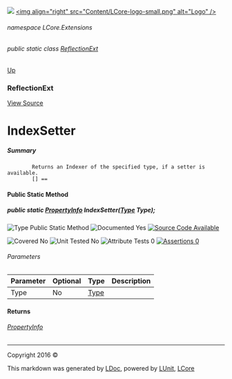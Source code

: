 ![](Content/LCore-banner-small.png "")
[&lt;img align=&quot;right&quot; src=&quot;Content/LCore-logo-small.png&quot; alt=&quot;Logo&quot; /&gt;](../README.md)

###### namespace LCore.Extensions

###### public static class [ReflectionExt](docs/ReflectionExt.md)
[Up](docs/ReflectionExt.md)

### ReflectionExt
[View Source](Extensions/Reference%20Types/ReflectionExt.cs)

# IndexSetter

##### Summary

            Returns an Indexer of the specified type, if a setter is available.
            [] == 

#### Public Static Method

##### public static <a href="https://msdn.microsoft.com/en-us/library/system.reflection.propertyinfo.aspx" alt="">PropertyInfo</a> IndexSetter(<a href="https://msdn.microsoft.com/en-us/library/system.type.aspx" alt="">Type</a> Type);

![Type Public Static Method](http://b.repl.ca/v1/Type-Public%20Static%20Method-blue.png "")     ![Documented Yes](http://b.repl.ca/v1/Documented-Yes-brightgreen.png "") [![Source Code Available](http://b.repl.ca/v1/Source%20Code-Available-brightgreen.png "")](Extensions/Reference%20Types/ReflectionExt.cs#L782)

![Covered No](http://b.repl.ca/v1/Covered-No-red.png "") ![Unit Tested No](http://b.repl.ca/v1/Unit%20Tested-No-lightgrey.png "") ![Attribute Tests 0](http://b.repl.ca/v1/Attribute%20Tests-0-lightgrey.png "") [![Assertions 0](http://b.repl.ca/v1/Assertions-0-lightgrey.png "")](Extensions/Reference%20Types/ReflectionExt.cs)

###### Parameters

Parameter | Optional | Type | Description
:---  | :---  | :---  | :--- 
Type | No | [Type](https://msdn.microsoft.com/en-us/library/system.type.aspx) | 


#### Returns

###### [PropertyInfo](https://msdn.microsoft.com/en-us/library/system.reflection.propertyinfo.aspx)



---

Copyright 2016 &copy; [](../README.md) [](../TableOfContents.md)

This markdown was generated by [LDoc](https://github.com/CodeSingularity/LDoc), powered by [LUnit](https://github.com/CodeSingularity/LUnit), [LCore](https://github.com/CodeSingularity/LCore)

